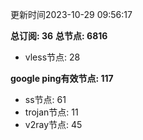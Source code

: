 更新时间2023-10-29 09:56:17

**总订阅: 36**
**总节点: 6816**
- vless节点: 28

**google ping有效节点: 117**
- ss节点: 61
- trojan节点: 11
- v2ray节点: 45
